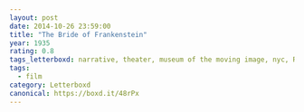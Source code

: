 ```yaml
---
layout: post 
date: 2014-10-26 23:59:00
title: "The Bride of Frankenstein"
year: 1935
rating: 0.8
tags_letterboxd: narrative, theater, museum of the moving image, nyc, Robtober
tags:
  - film
category: Letterboxd
canonical: https://boxd.it/48rPx
---
```

